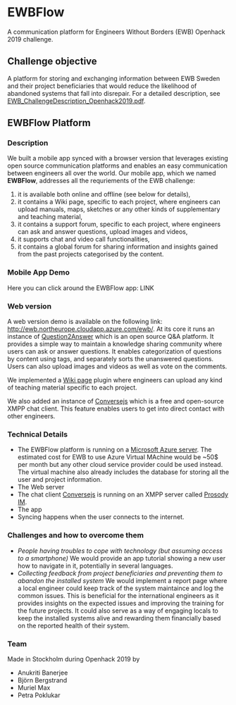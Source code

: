 # EWBFlow
A communication platform for Engineers Without Borders (EWB) Openhack 2019 challenge.

## Challenge objective
A platform for storing and exchanging information between EWB Sweden and their project beneficiaries that would reduce the
likelihood of abandoned systems that fall into disrepair. For a detailed description, see [ EWB_ChallengeDescription_Openhack2019.pdf](https://github.com/petrapoklukar/EWB_Openhack2019/blob/master/EWB_ChallengeDescription_%20Openhack2019.pdf).

## EWBFlow Platform
### Description
We built a mobile app synced with a browser version that leverages existing open source communication platforms and enables an easy communication between engineers all over the world. Our mobile app, which we named **EWBFlow**, addresses all the requriements of the EWB challenge:
1. it is available both online and offline (see below for details),
2. it contains a Wiki page, specific to each project, where engineers can upload manuals, maps, sketches or any other kinds of supplementary and teaching material,
3. it contains a support forum, specific to each project, where engineers can ask and answer questions, upload images and videos,
4. it supports chat and video call functionalities, 
5. it contains a global forum for sharing information and insights gained from the past projects categorised by the content.

### Mobile App Demo
Here you can click around the EWBFlow app: LINK

### Web version
A web version demo is available on the following link: http://ewb.northeurope.cloudapp.azure.com/ewb/. At its core it runs an instance of [Question2Answer](https://www.question2answer.org/) which is an open source Q&A platform. It provides a simple way to maintain a knowledge sharing community where users can ask or answer questions. It enables categorization of questions by content using tags, and separately sorts the unanswered questions. Users can also upload images and videos as well as vote on the comments. 

We implemented a [Wiki page](https://github.com/NoahY/q2a-wiki) plugin where engineers can upload any kind of teaching material specific to each project.

We also added an instance of [Conversejs](https://conversejs.org/) which is a free and open-source XMPP chat client. This feature enables users to get into direct contact with other engineers.  

### Technical Details
- The EWBFlow platform is running on a [Microsoft Azure server](https://azure.microsoft.com/en-us/). The estimated cost for EWB to use Azure Virtual MAchine would be ~50$ per month but any other cloud service provider could be used instead. The virtual machine also already includes the database for storing all the user and project information. 
- The Web server
- The chat client [Conversejs](https://conversejs.org/) is running on an XMPP server called [Prosody IM](https://prosody.im/).
- The app
- Syncing happens when the user connects to the internet.

### Challenges and how to overcome them
- *People having troubles to cope with technology (but assuming access to a smartphone)* We would provide an app tutorial showing a new user how to navigate in it, potentially in several languages. 
- *Collecting feedback from project beneficiaries and preventing them to abandon the installed system* We would implement a report page where a local engineer could keep track of the system maintaince and log the common issues. This is beneficial for the international engineers as it provides insights on the expected issues and improving the training for the future projects. It could also serve as a way of engaging locals to keep the installed systems alive and rewarding them financially based on the reported health of their system.

### Team 
Made in Stockholm during Openhack 2019 by 
* Anukriti Banerjee
* Björn Bergstrand 
* Muriel Max
* Petra Poklukar
